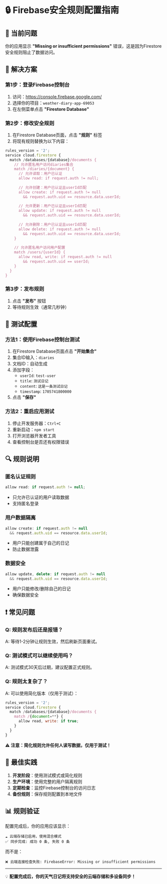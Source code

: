 # 🔒 Firebase安全规则配置指南

## 🚨 当前问题
你的应用显示 **"Missing or insufficient permissions"** 错误，这是因为Firestore安全规则阻止了数据访问。

## 🔧 解决方案

### 第1步：登录Firebase控制台
1. 访问：https://console.firebase.google.com/
2. 选择你的项目：`weather-diary-app-69053`
3. 在左侧菜单点击 **"Firestore Database"**

### 第2步：修改安全规则
1. 在Firestore Database页面，点击 **"规则"** 标签
2. 将现有规则替换为以下内容：

```javascript
rules_version = '2';
service cloud.firestore {
  match /databases/{database}/documents {
    // 允许匿名用户访问diaries集合
    match /diaries/{document} {
      // 允许读取：用户已认证
      allow read: if request.auth != null;
      
      // 允许创建：用户已认证且userId匹配
      allow create: if request.auth != null 
        && request.auth.uid == resource.data.userId;
      
      // 允许更新：用户已认证且userId匹配
      allow update: if request.auth != null 
        && request.auth.uid == resource.data.userId;
      
      // 允许删除：用户已认证且userId匹配
      allow delete: if request.auth != null 
        && request.auth.uid == resource.data.userId;
    }
    
    // 允许匿名用户访问用户配置
    match /users/{userId} {
      allow read, write: if request.auth != null 
        && request.auth.uid == userId;
    }
  }
}
```

### 第3步：发布规则
1. 点击 **"发布"** 按钮
2. 等待规则生效（通常几秒钟）

## 🧪 测试配置

### 方法1：使用Firebase控制台测试
1. 在Firestore Database页面点击 **"开始集合"**
2. 集合ID输入：`diaries`
3. 文档ID：自动生成
4. 添加字段：
   - `userId`: `test-user`
   - `title`: `测试日记`
   - `content`: `这是一条测试日记`
   - `timestamp`: `1705741800000`
5. 点击 **"保存"**

### 方法2：重启应用测试
1. 停止开发服务器：`Ctrl+C`
2. 重新启动：`npm start`
3. 打开浏览器开发者工具
4. 查看控制台是否还有权限错误

## 🔍 规则说明

### 匿名认证规则
```javascript
allow read: if request.auth != null;
```
- 只允许已认证的用户读取数据
- 支持匿名登录

### 用户数据隔离
```javascript
allow create: if request.auth != null 
  && request.auth.uid == resource.data.userId;
```
- 用户只能创建属于自己的日记
- 防止数据泄露

### 数据安全
```javascript
allow update, delete: if request.auth != null 
  && request.auth.uid == resource.data.userId;
```
- 用户只能修改/删除自己的日记
- 确保数据安全

## ❗ 常见问题

### Q: 规则发布后还是报错？
A: 等待1-2分钟让规则生效，然后刷新页面重试。

### Q: 测试模式可以继续使用吗？
A: 测试模式30天后过期，建议配置正式规则。

### Q: 规则太复杂了？
A: 可以使用简化版本（仅用于测试）：

```javascript
rules_version = '2';
service cloud.firestore {
  match /databases/{database}/documents {
    match /{document=**} {
      allow read, write: if true;
    }
  }
}
```

⚠️ **注意：简化规则允许任何人读写数据，仅用于测试！**

## 🎯 最佳实践

1. **开发阶段**：使用测试模式或简化规则
2. **生产环境**：使用完整的用户隔离规则
3. **定期检查**：监控Firebase控制台的访问日志
4. **备份规则**：保存规则配置到本地文件

## 📊 规则验证

配置完成后，你的应用应该显示：
```
☁️ 云端存储已启用，使用混合模式
✅ 同步完成: 成功 0 条, 失败 0 条
```

而不是：
```
❌ 云端连接检查失败: FirebaseError: Missing or insufficient permissions
```

---

💡 **配置完成后，你的天气日记将支持安全的云端存储和多设备同步！** 